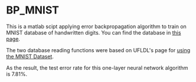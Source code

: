 # BP_MNIST

This is a matlab scipt applying error backpropagation algorithm to train on MNIST database of handwritten digits. You can find the database in [this page](https://yann.lecun.com/exdb/mnist).

The two database reading functions were based on UFLDL's page for [using the MNIST Dataset](http://ufdl.stanford.edu/wiki/index/index.php/Using_the_MNIST_Dataset).

As the result, the test error rate for this one-layer neural network algorithm is 7.81%.
